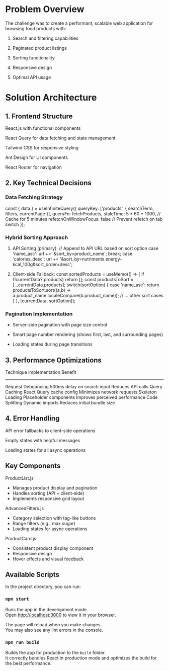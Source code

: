 # Problem Overview 
The challenge was to create a performant, scalable web application for browsing food products with:

1. Search and filtering capabilities

2. Paginated product listings

3. Sorting functionality

4. Responsive design

5. Optimal API usage

# Solution Architecture
## 1. Frontend Structure

React.js with functional components

React Query for data fetching and state management

Tailwind CSS for responsive styling

Ant Design for UI components

React Router for navigation

## 2. Key Technical Decisions
### Data Fetching Strategy
const { data } = useInfiniteQuery({
  queryKey: ['products', { searchTerm, filters, currentPage }],
  queryFn: fetchProducts,
  staleTime: 5 * 60 * 1000, // Cache for 5 minutes
  refetchOnWindowFocus: false // Prevent refetch on tab switch
});

### Hybrid Sorting Approach
1. API Sorting (primary):
// Append to API URL based on sort option
case 'name_asc': url += '&sort_by=product_name'; break;
case 'calories_desc': url += '&sort_by=nutriments.energy-kcal_100g&sort_order=desc';

2. Client-side Fallback:
const sortedProducts = useMemo(() => {
  if (!currentData?.products) return [];
  const productsToSort = [...currentData.products];
  switch(sortOption) {
    case 'name_asc': return productsToSort.sort((a,b) => a.product_name.localeCompare(b.product_name));
    // ... other sort cases
  }
}, [currentData, sortOption]);

### Pagination Implementation
- Server-side pagination with page size control

- Smart page number rendering (shows first, last, and surrounding pages)

- Loading states during page transitions

## 3. Performance Optimizations
Technique       	    Implementation              	Benefit
---------               --------------                  -------
Request Debouncing	    500ms delay on search input	    Reduces API calls
Query Caching	        React Query cache config	    Minimizes network requests
Skeleton Loading	    Placeholder components	        Improves perceived performance
Code Splitting	        Dynamic imports	                Reduces initial bundle size

## 4. Error Handling
API error fallbacks to client-side operations

Empty states with helpful messages

Loading states for all async operations


## Key Components
ProductList.js
- Manages product display and pagination
- Handles sorting (API + client-side)
- Implements responsive grid layout

AdvancedFilters.js
- Category selection with tag-like buttons
- Range filters (e.g., max sugar)
- Loading states for async operations

ProductCard.js
- Consistent product display component
- Responsive design
- Hover effects and visual feedback

## Available Scripts

In the project directory, you can run:

### `npm start`

Runs the app in the development mode.\
Open [http://localhost:3000](http://localhost:3000) to view it in your browser.

The page will reload when you make changes.\
You may also see any lint errors in the console.

### `npm run build`

Builds the app for production to the `build` folder.\
It correctly bundles React in production mode and optimizes the build for the best performance.


